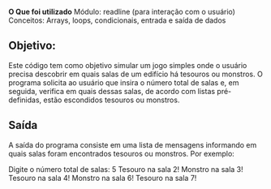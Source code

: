 **O Que foi  utilizado**
Módulo: readline (para interação com o usuário)
Conceitos: Arrays, loops, condicionais, entrada e saída de dados

## Objetivo:
Este código tem como objetivo simular um jogo simples onde o usuário precisa descobrir em quais salas de um edifício há tesouros ou monstros. O programa solicita ao usuário que insira o número total de salas e, em seguida, verifica em quais dessas salas, de acordo com listas pré-definidas, estão escondidos tesouros ou monstros.


## Saída

A saída do programa consiste em uma lista de mensagens informando em quais salas foram encontrados tesouros ou monstros. Por exemplo:

Digite o número total de salas: 5
Tesouro na sala 2!
Monstro na sala 3!
Tesouro na sala 4!
Monstro na sala 6!
Tesouro na sala 7!
